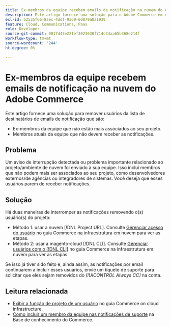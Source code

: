 ```yaml
---
title: Ex-membros da equipe recebem emails de notificação na nuvem do Adobe Commerce
description: Este artigo fornece uma solução para o Adobe Commerce em emails de notificação da infraestrutura em nuvem enviados para ex-membros da equipe.
exl-id: b2535f66-8aec-4ddf-9a69-60879a0a1939
feature: Cloud, Communications, Paas
role: Developer
source-git-commit: 0017d43e221ef3023630f714c34aa65b368e214f
workflow-type: tm+mt
source-wordcount: '244'
ht-degree: 0%

---
```


# Ex-membros da equipe recebem emails de notificação na nuvem do Adobe Commerce

Este artigo fornece uma solução para remover usuários da lista de destinatários de emails de notificação que são:
* Ex-membros da equipe que não estão mais associados ao seu projeto.
* Membros atuais da equipe que não devem receber as notificações.

## Problema

Um aviso de interrupção detectada ou problema importante relacionado ao projeto/ambiente de nuvem foi enviado à sua equipe. Isso inclui membros que não podem mais ser associados ao seu projeto, como desenvolvedores externos/de agências ou integradores de sistemas. Você deseja que esses usuários parem de receber notificações.

## Solução

Há duas maneiras de interromper as notificações removendo o(s) usuário(s) do projeto:

* Método 1: usar a nuvem [!DNL Project URL]. Consulte [Gerenciar acesso do usuário](https://experienceleague.adobe.com/docs/commerce-cloud-service/user-guide/project/user-access.html) no guia Commerce na infraestrutura em nuvem para ver as etapas.
* Método 2: usar a magento-cloud [!DNL CLI]. Consulte [Gerenciar usuários com o [!DNL CLI]](https://experienceleague.adobe.com/docs/commerce-cloud-service/user-guide/project/user-access.html#manage-users-with-the-cli) no guia Commerce na infraestrutura em nuvem para ver as etapas.

Se isso já tiver sido feito e, ainda assim, as notificações por email continuarem a incluir esses usuários, envie um tíquete de suporte para solicitar que eles sejam removidos do *[!UICONTROL Always CC]* na conta.

## Leitura relacionada

* [Exibir a função de projeto de um usuário](https://experienceleague.adobe.com/docs/commerce-cloud-service/user-guide/project/user-access.html#view-a-user’s-project-role) no guia Commerce on cloud infrastructure.
* [Como incluir um membro da equipe nas notificações de suporte](https://experienceleague.adobe.com/docs/commerce-knowledge-base/kb/how-to/how-to-include-a-team-member-in-support-notifications.html) na Base de conhecimento do Commerce.
